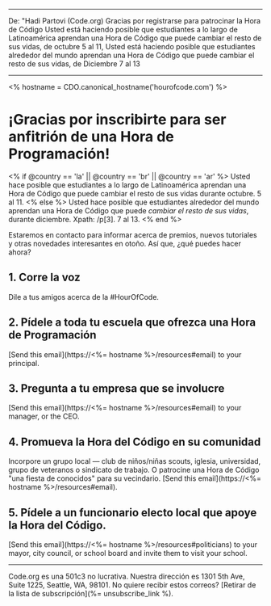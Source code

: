 * * *

De: "Hadi Partovi (Code.org) Gracias por registrarse para patrocinar la Hora de Código Usted está haciendo posible que estudiantes a lo largo de Latinoamérica aprendan una Hora de Código que puede cambiar el resto de sus vidas, de octubre 5 al 11, Usted está haciendo posible que estudiantes alrededor del mundo aprendan una Hora de Código que puede cambiar el resto de sus vidas, de Diciembre 7 al 13

* * *

<% hostname = CDO.canonical_hostname('hourofcode.com') %>

# ¡Gracias por inscribirte para ser anfitrión de una Hora de Programación!

<% if @country == 'la' || @country == 'br' || @country == 'ar' %> Usted hace posible que estudiantes a lo largo de Latinoamérica aprendan una Hora de Código que puede cambiar el resto de sus vidas durante octubre. 5 al 11. <% else %> Usted hace posible que estudiantes alrededor del mundo aprendan una Hora de Código que puede *cambiar el resto de sus vidas*, durante diciembre. Xpath: /p[3]. 7 al 13. <% end %>

Estaremos en contacto para informar acerca de premios, nuevos tutoriales y otras novedades interesantes en otoño. Así que, ¿qué puedes hacer ahora?

## 1. Corre la voz

Dile a tus amigos acerca de la #HourOfCode.

## 2. Pídele a toda tu escuela que ofrezca una Hora de Programación

[Send this email](https://<%= hostname %>/resources#email) to your principal.

## 3. Pregunta a tu empresa que se involucre

[Send this email](https://<%= hostname %>/resources#email) to your manager, or the CEO.

## 4. Promueva la Hora del Código en su comunidad

Incorpore un grupo local — club de niños/niñas scouts, iglesia, universidad, grupo de veteranos o sindicato de trabajo. O patrocine una Hora de Código "una fiesta de conocidos" para su vecindario. [Send this email](https://<%= hostname %>/resources#email).

## 5. Pídele a un funcionario electo local que apoye la Hora del Código.

[Send this email](https://<%= hostname %>/resources#politicians) to your mayor, city council, or school board and invite them to visit your school.

* * *

Code.org es una 501c3 no lucrativa. Nuestra dirección es 1301 5th Ave, Suite 1225, Seattle, WA, 98101. No quiere recibir estos correos? [Retirar de la lista de subscripción](%= unsubscribe_link %).